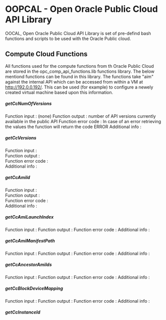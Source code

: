 # OOPCAL - Open Oracle Public Cloud API Library
OOCAL, Open Oracle Public Cloud API Library is set of pre-defind bash functions and scripts to be used with the Oracle Public cloud.

## Compute Cloud Functions
All functions used for the compute functions from th Oracle Public Cloud are stored in the opc_comp_api_functions.lib functions library. The below mentiond functions can be found in this library. The functions take "aim" against the internal API which can be accessed from within a VM at http://192.0.0.192/. This can be used (for example) to configure a newely created virtual machine based upon this information.

##### getCcNumOfVersions
Function input      : (none)
Function output     : number of API versions currently available in the public API 
Function error code : In case of an error retrieving the values the function will return the code ERROR
Additional info     :

##### getCcVersions
Function input      :  
Function output     :  
Function error code :  
Additional info     :  

##### getCcAmiId
Function input      :  
Function output     :  
Function error code :  
Additional info     : 

##### getCcAmiLaunchIndex
Function input      : 
Function output     : 
Function error code : 
Additional info     :

##### getCcAmiManifestPath
Function input      : 
Function output     : 
Function error code : 
Additional info     :

##### getCcAncestorAmiIds
Function input      : 
Function output     : 
Function error code : 
Additional info     :

##### getCcBlockDeviceMapping
Function input      : 
Function output     : 
Function error code : 
Additional info     :

##### getCcInstanceId
#####
#####
#####
#####

